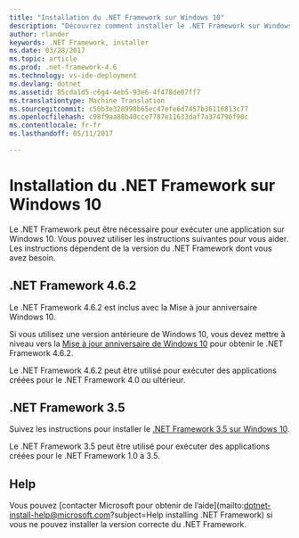 ```yaml
---
title: "Installation du .NET Framework sur Windows 10"
description: "Découvrez comment installer le .NET Framework sur Windows 10"
author: rlander
keywords: .NET Framework, installer
ms.date: 03/28/2017
ms.topic: article
ms.prod: .net-framework-4.6
ms.technology: vs-ide-deployment
ms.devlang: dotnet
ms.assetid: 85cda1d5-c6g4-4eb5-93e6-4f478de07ff7
ms.translationtype: Machine Translation
ms.sourcegitcommit: c50b3e328998b65ec47efe6d7457b36116813c77
ms.openlocfilehash: c98f9aa88b40cce7787e11633daf7a374796f90c
ms.contentlocale: fr-fr
ms.lasthandoff: 05/11/2017

---
```


# <a name="installing-the-net-framework-on-windows-10"></a>Installation du .NET Framework sur Windows 10

Le .NET Framework peut être nécessaire pour exécuter une application sur Windows 10. Vous pouvez utiliser les instructions suivantes pour vous aider. Les instructions dépendent de la version du .NET Framework dont vous avez besoin.

## <a name="net-framework-462"></a>.NET Framework 4.6.2

Le .NET Framework 4.6.2 est inclus avec la Mise à jour anniversaire Windows 10. 

Si vous utilisez une version antérieure de Windows 10, vous devez mettre à niveau vers la [Mise à jour anniversaire de Windows 10](https://www.microsoft.com/software-download/windows10) pour obtenir le .NET Framework 4.6.2. 

Le .NET Framework 4.6.2 peut être utilisé pour exécuter des applications créées pour le .NET Framework 4.0 ou ultérieur.

## <a name="net-framework-35"></a>.NET Framework 3.5

Suivez les instructions pour installer le [.NET Framework 3.5 sur Windows 10](dotnet-35-windows-10.md). 

Le .NET Framework 3.5 peut être utilisé pour exécuter des applications créées pour le .NET Framework 1.0 à 3.5.

## <a name="help"></a>Help

Vous pouvez [contacter Microsoft pour obtenir de l’aide](mailto:dotnet-install-help@microsoft.com?subject=Help installing .NET Framework) si vous ne pouvez installer la version correcte du .NET Framework.

